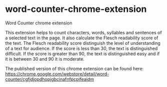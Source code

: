 # word-counter-chrome-extension
Word Counter chrome extension

This extension helps to count characters, words, syllables and sentences of a selected text in the page. 
It also calculate the Flesch readability score of the text. The Flesch readability score distinguish the level of understanding of a text for audience.
If the score is less than 30, the text is distinguished difficult. If the score is greater than 90, the text is distinguished easy and if it is between 30 and 90 it is moderate.

The published version of this chrome extension can be found here: https://chrome.google.com/webstore/detail/word-counter/cgfjdjopdhopjgbcinafnfpcpjfeaidm
